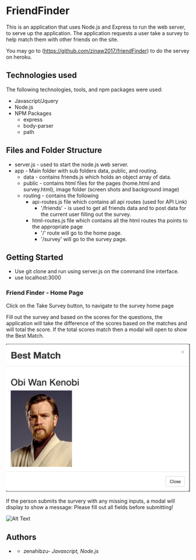 # FriendFinder
This is an application that uses Node.js and Express to run the web server, to serve up the application.  The application requests a user take a survey to help match them with other friends on the site.

You may go to (https://github.com/zinaw2017/friendFinder) to do the servey on heroku.

## Technologies used
The following technologies, tools, and npm packages were used:
* Javascript/Jquery
* Node.js
* NPM Packages
	* express
	* body-parser  
	* path

## Files and Folder Structure

* server.js - used to start the node.js web server.
* app - Main folder with sub folders data, public, and routing.
	* data - contains friends.js which holds an object array of data.
	* public - contains html files for the pages (home.html and survey.html), image folder (screen shots and background image)
	* routing - contains the following
		* api-routes.js file which contains all api routes (used for API Link)
			* '/friends' - is used to get all friends data and to post data for the current user filling out the survey.
		* html-routes.js file which contains all the html routes tha points to the appropriate page
			* '/' route will go to the home page.
			* '/survey' will go to the survey page.

## Getting Started

* Use git clone and run using server.js on the command line interface.
* use localhost:3000

### Friend Finder - Home Page

Click on the Take Survey button, to navigate to the survey home page

Fill out the survey and based on the scores for the questions, the application will take the difference of the scores based on the matches and will total the score.  If the total scores match then a modal will open to show the Best Match.

![Alt Text](app/public/images/bestmatchmodal.png?raw=true "Best Match Modal")

If the person submits the survery with any missing inputs, a modal will display to show a message:  Please fill out all fields before submitting!

![Alt Text](app/public/images/emptydatamodal.png?raw=true "Best Match Modal")

## Authors

* * zenahibzu- *Javascript, Node.js*

